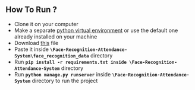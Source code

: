 ## How To Run ?
- Clone it on your computer
- Make a separate [python virtual environment](https://packaging.python.org/guides/installing-using-pip-and-virtual-environments/) or use the default one already installed on your machine
- Download [this](https://drive.google.com/file/d/1Ov2sLzZNTJYl-tao_kAqC7favcwB8Vp4/view?usp=sharing) file 
 - Paste it inside **``` \Face-Recognition-Attendance-System\face_recognition_data ```** directory
- Run **``` pip install -r requirements.txt inside \Face-Recognition-Attendance-System ```** directory
- Run **``` python manage.py runserver ```** inside **``` \Face-Recognition-Attendance-System ```** directory to run the project


